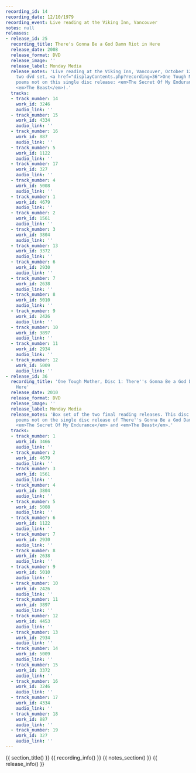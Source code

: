 ```yaml
---
recording_id: 14
recording_date: 12/10/1979
recording_event: Live reading at the Viking Inn, Vancouver
notes: null
releases:
- release_id: 25
  recording_title: There's Gonna Be a God Damn Riot in Here
  release_date: 2008
  release_format: DVD
  release_image: ''
  release_label: Monday Media
  release_notes: 'Live reading at the Viking Inn, Vancouver, October 12, 1979 (The
    two dvd set, <a href="displayContents.php?recording=36">One Tough Mother</a> includes
    poems not on this single disc release: <em>The Secret Of My Endurance</em> and
    <em>The Beast</em>).'
  tracks:
  - track_number: 14
    work_id: 3246
    audio_link: ''
  - track_number: 15
    work_id: 4334
    audio_link: ''
  - track_number: 16
    work_id: 887
    audio_link: ''
  - track_number: 5
    work_id: 1122
    audio_link: ''
  - track_number: 17
    work_id: 327
    audio_link: ''
  - track_number: 4
    work_id: 5008
    audio_link: ''
  - track_number: 1
    work_id: 4679
    audio_link: ''
  - track_number: 2
    work_id: 1561
    audio_link: ''
  - track_number: 3
    work_id: 3804
    audio_link: ''
  - track_number: 13
    work_id: 3372
    audio_link: ''
  - track_number: 6
    work_id: 2930
    audio_link: ''
  - track_number: 7
    work_id: 2638
    audio_link: ''
  - track_number: 8
    work_id: 5010
    audio_link: ''
  - track_number: 9
    work_id: 2426
    audio_link: ''
  - track_number: 10
    work_id: 3897
    audio_link: ''
  - track_number: 11
    work_id: 2934
    audio_link: ''
  - track_number: 12
    work_id: 5009
    audio_link: ''
- release_id: 36
  recording_title: 'One Tough Mother, Disc 1: There''s Gonna Be a God Damn Riot in
    Here'
  release_date: 2010
  release_format: DVD
  release_image: ''
  release_label: Monday Media
  release_notes: 'Box set of the two final reading releases. This disc includes two
    poems not on the single disc release of There''s Gonna Be a God Damn Riot in Here:
    <em>The Secret Of My Endurance</em> and <em>The Beast</em>.'
  tracks:
  - track_number: 1
    work_id: 3466
    audio_link: ''
  - track_number: 2
    work_id: 4679
    audio_link: ''
  - track_number: 3
    work_id: 1561
    audio_link: ''
  - track_number: 4
    work_id: 3804
    audio_link: ''
  - track_number: 5
    work_id: 5008
    audio_link: ''
  - track_number: 6
    work_id: 1122
    audio_link: ''
  - track_number: 7
    work_id: 2930
    audio_link: ''
  - track_number: 8
    work_id: 2638
    audio_link: ''
  - track_number: 9
    work_id: 5010
    audio_link: ''
  - track_number: 10
    work_id: 2426
    audio_link: ''
  - track_number: 11
    work_id: 3897
    audio_link: ''
  - track_number: 12
    work_id: 4453
    audio_link: ''
  - track_number: 13
    work_id: 2934
    audio_link: ''
  - track_number: 14
    work_id: 5009
    audio_link: ''
  - track_number: 15
    work_id: 3372
    audio_link: ''
  - track_number: 16
    work_id: 3246
    audio_link: ''
  - track_number: 17
    work_id: 4334
    audio_link: ''
  - track_number: 18
    work_id: 887
    audio_link: ''
  - track_number: 19
    work_id: 327
    audio_link: ''
---
```


{{ section_title() }}
{{ recording_info() }}
{{ notes_section() }}
{{ release_info() }}

